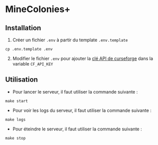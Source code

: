 # MineColonies+

## Installation

1. Créer un fichier `.env` à partir du template `.env.template`
```console
cp .env.template .env
```
2. Modifier le fichier `.env` pour ajouter la [clé API de curseforge](https://console.curseforge.com/#/api-keys) dans la variable `CF_API_KEY`

## Utilisation

- Pour lancer le serveur, il faut utiliser la commande suivante :
```console
make start
```

- Pour voir les logs du serveur, il faut utiliser la commande suivante :
```console
make logs
```

- Pour éteindre le serveur, il faut utiliser la commande suivante :
```console
make stop
```
